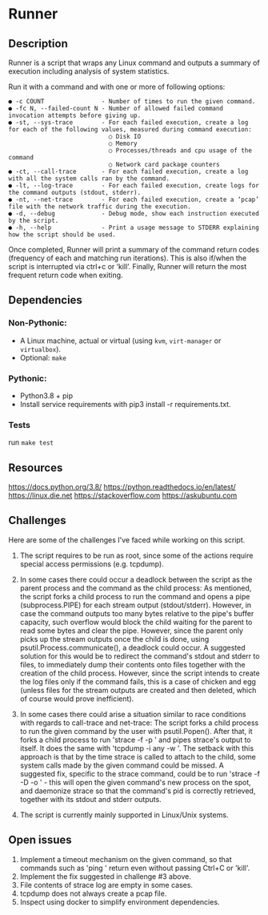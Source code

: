 # Runner

## Description

Runner is a script that wraps any Linux command and outputs a summary of execution including analysis of system statistics.

Run it with a command and with one or more of following options:
```
● -c COUNT                - Number of times to run the given command.
● -fc N, --failed-count N - Number of allowed failed command invocation attempts before giving up.
● -st, --sys-trace        - For each failed execution, create a log for each of the following values, measured during command execution:
                            ○ Disk IO
                            ○ Memory
                            ○ Processes/threads and cpu usage of the command
                            ○ Network card package counters
● -ct, --call-trace       - For each failed execution, create a log with all the system calls ran by the command.
● -lt, --log-trace        - For each failed execution, create logs for the command outputs (stdout, stderr).
● -nt, --net-trace        - For each failed execution, create a ‘pcap’ file with the network traffic during the execution.
● -d, --debug             - Debug mode, show each instruction executed by the script.
● -h, --help              - Print a usage message to STDERR explaining how the script should be used.
```
Once completed, Runner will print a summary of the command return codes (frequency of each and matching run iterations).
This is also if/when the script is interrupted via ctrl+c or ‘kill’.
Finally, Runner will return the most frequent return code when exiting.


## Dependencies

### Non-Pythonic:
* A Linux machine, actual or virtual (using `kvm`, `virt-manager` or `virtualbox`).
* Optional: `make`
### Pythonic:
* Python3.8 + pip
* Install service requirements with pip3 install -r requirements.txt.

### Tests
run `make test`

## Resources

https://docs.python.org/3.8/
https://python.readthedocs.io/en/latest/
https://linux.die.net
https://stackoverflow.com
https://askubuntu.com


## Challenges

Here are some of the challenges I've faced while working on this script.

1) The script requires to be run as root, since some of the actions require special access permissions (e.g. tcpdump).

2) In some cases there could occur a deadlock between the script as the parent process and the command as the child process:
   As mentioned, the script forks a child process to run the command and opens a pipe (subprocess.PIPE) for each stream output (stdout/stderr). However, in case the command outputs too many bytes relative to the pipe's buffer capacity, such overflow would block the child waiting for the parent to read some bytes and clear the pipe. However, since the parent only picks up the stream outputs once the child is done, using psutil.Process.communicate(), a deadlock could occur.
   A suggested solution for this would be to redirect the command's stdout and stderr to files, to immediately dump their contents onto files together with the creation of the child process. However, since the script intends to create the log files only if the command fails, this is a case of chicken and egg (unless files for the stream outputs are created and then deleted, which of course would prove inefficient).

3) In some cases there could arise a situation similar to race conditions with regards to call-trace and net-trace:
   The script forks a child process to run the given command by the user with psutil.Popen().
   After that, it forks a child process to run 'strace -f -p <cmd pid>' and pipes strace's output to itself.
   It does the same with 'tcpdump -i any -w <pcap file path>'.
   The setback with this approach is that by the time strace is called to attach to the child, some system calls made by the given command could be missed.
   A suggested fix, specific to the strace command, could be to run 'strace -f -D -o <trace output file path> <command>' - this will open the given command's new process on the spot, and daemonize strace so that the command's pid is correctly retrieved, together with its stdout and stderr outputs.
  
4) The script is currently mainly supported in Linux/Unix systems.
   

## Open issues

1) Implement a timeout mechanism on the given command, so that commands such as 'ping <ip>' return even without passing Ctrl+C or 'kill'.
2) Implement the fix suggested in challenge #3 above.
3) File contents of strace log are empty in some cases.
4) tcpdump does not always create a pcap file.
5) Inspect using docker to simplify environment dependencies.
